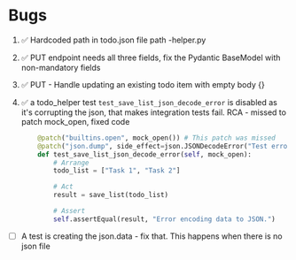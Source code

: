 # Bugs

1. :white_check_mark:  Hardcoded path in todo.json file path -helper.py 
2. :white_check_mark: PUT endpoint needs all three fields, fix the Pydantic BaseModel with non-mandatory fields
3. :white_check_mark: PUT - Handle updating an existing todo item with empty body {} 
4. :white_check_mark: a todo_helper test `test_save_list_json_decode_error` is disabled as it's corrupting the json, that makes integration tests fail.
        RCA - missed to patch mock_open, fixed code
  
      ```python
          @patch("builtins.open", mock_open()) # This patch was missed
          @patch("json.dump", side_effect=json.JSONDecodeError("Test error", "", 0))
          def test_save_list_json_decode_error(self, mock_open):
              # Arrange
              todo_list = ["Task 1", "Task 2"]
      
              # Act
              result = save_list(todo_list)
      
              # Assert
              self.assertEqual(result, "Error encoding data to JSON.") 
      ```
 
- [ ] A test is creating the json.data - fix that. This happens when there is no json file 
